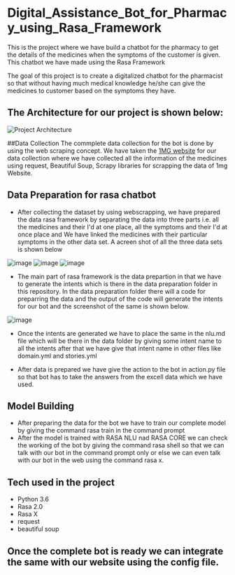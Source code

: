 # Digital_Assistance_Bot_for_Pharmacy_using_Rasa_Framework
This is the project where we have build a chatbot for the pharmacy to get the details of the medicines when the symptoms of the customer is given. This chatbot we have made using the Rasa Framework

The goal of this project is to create a digitalized chatbot for the pharmacist so that without having much medical knowledge he/she can give the medicines to customer based on the symptoms they have. 

## The Architecture for our project is shown below:

![Project Architecture](https://user-images.githubusercontent.com/86455215/144393884-0b3dbb0f-2d33-45f3-b1ac-e171a66c85e9.png)

##Data Collection
The commplete data collection for the bot is done by using the web scraping concept. We have taken the [1MG website](https://www.1mg.com/drugs-listaz) for our data collection where we have collected all the information of the medicines using request, Beautiful Soup, Scrapy libraries for scrapping the data of 1mg Website.  

## Data Preparation for rasa chatbot
* After collecting the dataset by using webscrapping, we have prepared the data rasa framework by separating the data into three parts i.e. all the medicines and their I'd at one place, all the symptoms and their I'd at once place and We have linked the medicines with their particular symptoms in the other data set. A acreen shot of all the three data sets is shown below


![image](https://user-images.githubusercontent.com/86455215/144399183-8f004026-0dfe-4c38-87b7-9b5d9f02f9b2.png) ![image](https://user-images.githubusercontent.com/86455215/144399205-b2035fd8-72d1-4d58-a865-4aa5603ed4a5.png) ![image](https://user-images.githubusercontent.com/86455215/144399235-b4def0b9-d8d2-41ec-bf7a-828f216b2fe2.png)

* The main part of rasa framework is the data prepartion in that we have to generate the intents which is there in the data preparation folder in this repository.
In the data preparation folder there will a code for preparring the data and the output of the code will generate the intents for our bot and the screenshot of the same is shown below.

![image](https://user-images.githubusercontent.com/86455215/144400006-43906469-3e93-4b5a-b311-668777bb378a.png)

* Once the intents are generated we have to place the same in the nlu.md file which will be there in the data folder by giving some intent name to all the intents after that we have give that intent name in other files like domain.yml and stories.yml

* After data is prepared we have give the action to the bot in action.py file so that bot has to take the answers from the excell data which we have used.


## Model Building
* After preparing the data for the bot we have to train our complete model by giving the command rasa train in the command prompt
* After the model is trained with RASA NLU nad RASA CORE we can check the working of the bot by giving the command rasa shell so that we can talk with our bot in the command prompt only or else we can even talk with our bot in the web using the command rasa x.


## Tech used in the project
* Python 3.6
* Rasa 2.0
* Rasa X 
* request
* beautiful soup

## Once the complete bot is ready we can integrate the same with our website using the config file.
